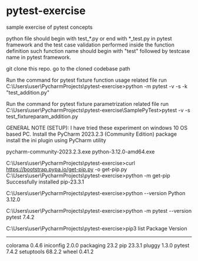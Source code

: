 # pytest-exercise
sample exercise of pytest concepts

python file should begin with test_*.py or end with *_test.py in pytest framework and 
the test case validation performed inside the function definition such function name should begin with "test" followed by testcase name in pytest framework. 

git clone this repo.
go to the cloned codebase path 

Run the command for pytest fixture function usage related file run
C:\Users\user\PycharmProjects\pytest-exercise>python -m pytest -v -s -k "test_addition.py"

Run the command for pytest fixture parametrization related file run
C:\Users\user\PycharmProjects\pytest-exercise\SamplePyTest>pytest -v -s test_fixtureparam_addition.py

GENERAL NOTE (SETUP):
I have tried these experiment on windows 10 OS based PC.
Install the PyCharm 2023.2.3 (Community Edition) package
install the ini plugin using PyCharm utility

pycharm-community-2023.2.3.exe
python-3.12.0-amd64.exe

C:\Users\user\PycharmProjects\pytest-exercise>curl https://bootstrap.pypa.io/get-pip.py -o get-pip.py
C:\Users\user\PycharmProjects\pytest-exercise>python -m get-pip
Successfully installed pip-23.3.1

C:\Users\user\PycharmProjects\pytest-exercise>python --version
Python 3.12.0

C:\Users\user\PycharmProjects\pytest-exercise>python -m pytest --version
pytest 7.4.2

C:\Users\user\PycharmProjects\pytest-exercise>pip3 list
Package    Version
---------- -------
colorama   0.4.6
iniconfig  2.0.0
packaging  23.2
pip        23.3.1
pluggy     1.3.0
pytest     7.4.2
setuptools 68.2.2
wheel      0.41.2








